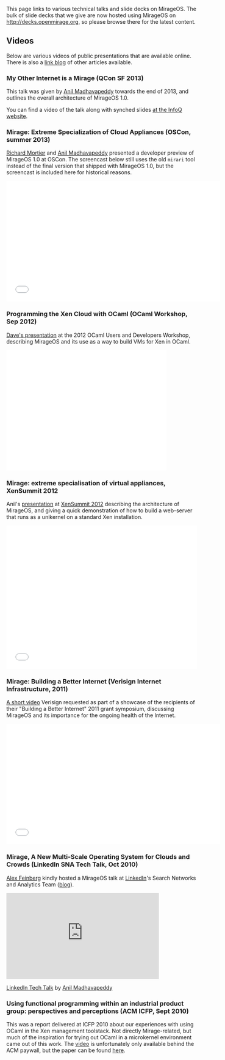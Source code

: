 This page links to various technical talks and slide decks on MirageOS.  The bulk
of slide decks that we give are now hosted using MirageOS on
<http://decks.openmirage.org>, so please browse there for the latest content.

## Videos

Below are various videos of public presentations that are available online.
There is also a [link blog](/links) of other articles available.

### My Other Internet is a Mirage (QCon SF 2013)

This talk was given by [Anil Madhavapeddy](http://anil.recoil.org) towards the
end of 2013, and outlines the overall architecture of MirageOS 1.0.

You can find a video of the talk along with synched slides [at the InfoQ
website](http://www.infoq.com/presentations/mirage-os).

### Mirage: Extreme Specialization of Cloud Appliances (OSCon, summer 2013)

[Richard Mortier](http://mort.io) and [Anil Madhavapeddy](http://anil.recoil.org) presented a developer preview of MirageOS 1.0 at OSCon.  The screencast below still uses the old `mirari` tool instead of the final version that shipped with MirageOS 1.0, but the screencast is included here for historical reasons.

<div class="flex-video">
<iframe width="560" height="315" src="//www.youtube.com/embed/2Mx8Bd5JYyo" frameborder="0" allowfullscreen=""> </iframe>
</div>

### Programming the Xen Cloud with OCaml (OCaml Workshop, Sep 2012)

[Dave's presentation](http://www.youtube.com/watch?v=dJlHBS7sP_c&feature=plcp)
at the 2012 OCaml Users and Developers Workshop, describing MirageOS and its use
as a way to build VMs for Xen in OCaml.

<div class="flex-video">
<iframe width="420" height="315" src="//www.youtube.com/embed/dJlHBS7sP_c" frameborder="0" allowfullscreen=""> </iframe>
</div>

### Mirage: extreme specialisation of virtual appliances, XenSummit 2012

Anil's [presentation](http://vimeo.com/57412215) at [XenSummit 2012](http://www-archive.xenproject.org/xensummit/xs12na_talks/M10b.html) describing the architecture of MirageOS, and giving a quick demonstration of how to build a web-server that runs as a unikernel on a standard Xen installation.

<div class="flex-video">
<iframe src="//player.vimeo.com/video/57412215" width="500" height="375" frameborder="0" webkitallowfullscreen="" mozallowfullscreen="" allowfullscreen=""> </iframe>
</div>

### Mirage: Building a Better Internet (Verisign Internet Infrastructure, 2011)

[A short video](http://www.youtube.com/watch?v=5-4lbyD_Fvw&feature=player_detailpage&t=79) Verisign requested as part of a showcase of the
recipients of their "Building a Better Internet" 2011 grant symposium, discussing MirageOS and its importance for the ongoing health of the Internet.

<div class="flex-video">
<iframe width="560" height="315" src="//www.youtube.com/embed/5-4lbyD_Fvw?start=79" frameborder="0" allowfullscreen=""> </iframe>
</div>

### Mirage, A New Multi-Scale Operating System for Clouds and Crowds (LinkedIn SNA Tech Talk, Oct 2010)

[Alex Feinberg](http://twitter.com/strlen) kindly hosted a MirageOS talk at [LinkedIn](http://linkedin.com)'s Search Networks and Analytics Team ([blog](http://sna-projects.com/blog/2010/10/mirage/)).

<div class="flex-video">
<iframe src="http://player.vimeo.com/video/16189862" width="400" height="225" frameborder="0">&nbsp; </iframe>
<p><a href="http://vimeo.com/16189862">LinkedIn Tech Talk</a> by <a href="http://anil.recoil.org/">Anil Madhavapeddy</a></p>
</div>

### Using functional programming within an industrial product group: perspectives and perceptions (ACM ICFP, Sept 2010)

This was a report delivered at ICFP 2010 about our experiences with using OCaml
in the Xen management toolstack. Not directly Mirage-related, but much of the
inspiration for trying out OCaml in a microkernel environment came out of this
work. The [video](http://portal.acm.org/citation.cfm?id=1863557) is
unfortunately only available behind the ACM paywall, but the paper can be found
[here](/wiki/papers).

